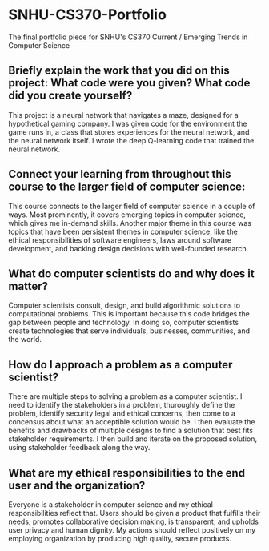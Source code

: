 # SNHU-CS370-Portfolio
The final portfolio piece for SNHU's CS370 Current / Emerging Trends in Computer Science

## Briefly explain the work that you did on this project: What code were you given? What code did you create yourself?
This project is a neural network that navigates a maze, designed for a hypothetical gaming company.  I was given code for the environment the game runs in, a class that stores experiences for the neural network, and the neural network itself.  I wrote the deep Q-learning code that trained the neural network.
    
## Connect your learning from throughout this course to the larger field of computer science:
This course connects to the larger field of computer science in a couple of ways.  Most prominently, it covers emerging topics in computer science, which gives me in-demand skills.  Another major theme in this course was topics that have been persistent themes in computer science, like the ethical responsibilities of software engineers, laws around software development, and backing design decisions with well-founded research. 

## What do computer scientists do and why does it matter?
Computer scientists consult, design, and build algorithmic solutions to computational problems.  This is important because this code bridges the gap between people and technology.  In doing so, computer scientists create technologies that serve individuals, businesses, communities, and the world.

## How do I approach a problem as a computer scientist?
There are multiple steps to solving a problem as a computer scientist.  I need to identify the stakeholders in a problem, thuroughly define the problem, identify security legal and ethical concerns, then come to a concensus about what an acceptible solution would be.  I then evaluate the benefits and drawbacks of multiple designs to find a solution that best fits stakeholder requirements.  I then build and iterate on the proposed solution, using stakeholder feedback along the way.

## What are my ethical responsibilities to the end user and the organization?
Everyone is a stakeholder in computer science and my ethical responsibilities reflect that.  Users should be given a product that fulfills their needs, promotes collaborative decision making, is transparent, and upholds user privacy and human dignity.  My actions should reflect positively on my employing organization by producing high quality, secure products.
